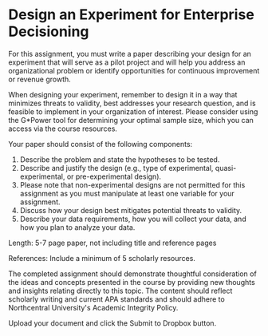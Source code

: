 # Design an Experiment for Enterprise Decisioning

For this assignment, you must write a paper describing your design for an experiment that will serve as a pilot project and will help you address an organizational problem or identify opportunities for continuous improvement or revenue growth.

When designing your experiment, remember to design it in a way that minimizes threats to validity, best addresses your research question, and is feasible to implement in your organization of interest. Please consider using the G*Power tool for determining your optimal sample size, which you can access via the course resources.

Your paper should consist of the following components:

1. Describe the problem and state the hypotheses to be tested.
2. Describe and justify the design (e.g., type of experimental, quasi-experimental, or pre-experimental design).  
3. Please note that non-experimental designs are not permitted for this assignment as you must manipulate at least one variable for your assignment.
4. Discuss how your design best mitigates potential threats to validity.
5. Describe your data requirements, how you will collect your data, and how you plan to analyze your data.

Length: 5-7 page paper, not including title and reference pages

References: Include a minimum of 5 scholarly resources.

The completed assignment should demonstrate thoughtful consideration of the ideas and concepts presented in the course by providing new thoughts and insights relating directly to this topic. The content should reflect scholarly writing and current APA standards and should adhere to Northcentral University's Academic Integrity Policy.

Upload your document and click the Submit to Dropbox button.
